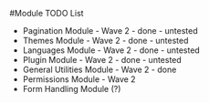 #Module TODO List
* Pagination Module - Wave 2 - done - untested
* Themes Module - Wave 2 - done - untested
* Languages Module - Wave 2 - done - untested
* Plugin Module - Wave 2 - done - untested
* General Utilities Module - Wave 2 - done
* Permissions Module - Wave 2
* Form Handling Module (?)
